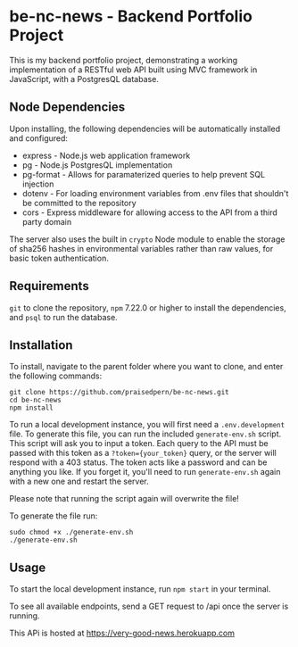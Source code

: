 # be-nc-news - Backend Portfolio Project
This is my backend portfolio project, demonstrating a working implementation of a RESTful web API built using MVC framework in JavaScript, with a PostgresQL database.
## Node Dependencies
Upon installing, the following dependencies will be automatically installed and configured:
- express - Node.js web application framework
- pg - Node.js PostgresQL implementation
- pg-format - Allows for paramaterized queries to help prevent SQL injection
- dotenv - For loading environment variables from .env files that shouldn't be committed to the repository
- cors - Express middleware for allowing access to the API from a third party domain

The server also uses the built in `crypto` Node module to enable the storage of sha256 hashes in environmental variables rather than raw values, for basic token authentication.
## Requirements
`git` to clone the repository, `npm` 7.22.0 or higher to install the dependencies, and `psql` to run the database.
## Installation
To install, navigate to the parent folder where you want to clone, and enter the following commands:
```
git clone https://github.com/praisedpern/be-nc-news.git
cd be-nc-news
npm install
```
To run a local development instance, you will first need a `.env.development` file. To generate this file, you can run the included `generate-env.sh` script. This script will ask you to input a token. Each query to the API must be passed with this token as a `?token={your_token}` query, or the server will respond with a 403 status. The token acts like a password and can be anything you like. If you forget it, you'll need to run `generate-env.sh` again with a new one and restart the server.

Please note that running the script again will overwrite the file!

To generate the file run:
```
sudo chmod +x ./generate-env.sh
./generate-env.sh
```
## Usage
To start the local development instance, run `npm start` in your terminal.

To see all available endpoints, send a GET request to /api once the server is running.

This APi is hosted at https://very-good-news.herokuapp.com
